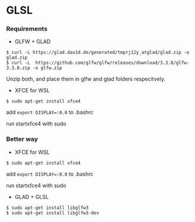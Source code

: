 # GLSL

### Requirements

- GLFW + GLAD
```
$ curl -L https://glad.dav1d.de/generated/tmprj12y_atglad/glad.zip -o glad.zip
$ curl -L  https://github.com/glfw/glfw/releases/download/3.3.8/glfw-3.3.8.zip -o glfw.zip
```

Unzip both, and place them in glfw and glad folders respecitvely.

- XFCE for WSL
```
$ sudo apt-get install xfce4
```

add `export DISPLAY=:0.0` to .bashrc

run startxfce4 with sudo

### Better way

- XFCE for WSL
```
$ sudo apt-get install xfce4
```

add `export DISPLAY=:0.0` to .bashrc

run startxfce4 with sudo

- GLAD + GLSL
```
$ sudo apt-get install libglfw3
$ sudo apt-get install libglfw3-dev
```


